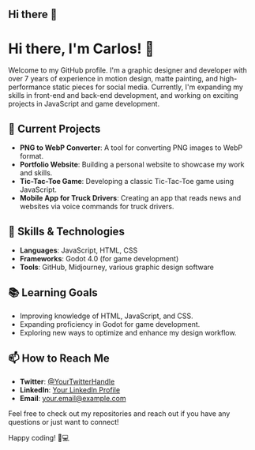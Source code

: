 ## Hi there 👋

# Hi there, I'm Carlos! 👋

Welcome to my GitHub profile. I'm a graphic designer and developer with over 7 years of experience in motion design, matte painting, and high-performance static pieces for social media. Currently, I'm expanding my skills in front-end and back-end development, and working on exciting projects in JavaScript and game development.

## 🚀 Current Projects

- **PNG to WebP Converter**: A tool for converting PNG images to WebP format.
- **Portfolio Website**: Building a personal website to showcase my work and skills.
- **Tic-Tac-Toe Game**: Developing a classic Tic-Tac-Toe game using JavaScript.
- **Mobile App for Truck Drivers**: Creating an app that reads news and websites via voice commands for truck drivers.

## 🌟 Skills & Technologies

- **Languages**: JavaScript, HTML, CSS
- **Frameworks**: Godot 4.0 (for game development)
- **Tools**: GitHub, Midjourney, various graphic design software

## 📚 Learning Goals

- Improving knowledge of HTML, JavaScript, and CSS.
- Expanding proficiency in Godot for game development.
- Exploring new ways to optimize and enhance my design workflow.

## 📫 How to Reach Me

- **Twitter**: [@YourTwitterHandle](https://twitter.com/YourTwitterHandle)
- **LinkedIn**: [Your LinkedIn Profile](https://www.linkedin.com/in/YourProfile)
- **Email**: [your.email@example.com](mailto:your.email@example.com)

Feel free to check out my repositories and reach out if you have any questions or just want to connect!

Happy coding! 🎨💻

